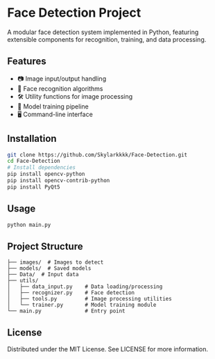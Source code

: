 # Face Detection Project

A modular face detection system implemented in Python, featuring extensible components for recognition, training, and data processing.

## Features
- 📷 Image input/output handling
- 🤖 Face recognition algorithms
- 🛠️ Utility functions for image processing
- 🧠 Model training pipeline
- 🖥️ Command-line interface

## Installation
```bash
git clone https://github.com/Skylarkkkk/Face-Detection.git
cd Face-Detection
# Install dependencies
pip install opencv-python
pip install opencv-contrib-python
pip install PyQt5
```

## Usage
```bash
python main.py
```

## Project Structure
```
├── images/  # Images to detect
├── models/  # Saved models
├── Data/  # Input data
├── utils/
│   ├── data_input.py    # Data loading/processing
│   ├── recognizer.py    # Face detection
│   ├── tools.py         # Image processing utilities
│   └── trainer.py       # Model training module
└── main.py              # Entry point
```

## License
Distributed under the MIT License. See LICENSE for more information.
